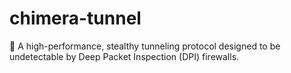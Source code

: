 # chimera-tunnel
🚀 A high-performance, stealthy tunneling protocol designed to be undetectable by Deep Packet Inspection (DPI) firewalls.
